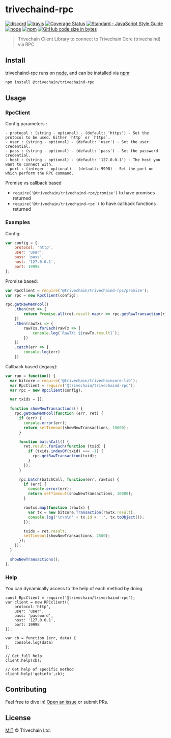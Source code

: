 # trivechaind-rpc

<a href="https://discord.gg/mZuXBxW"><img src="https://img.shields.io/discord/571241080373116928" alt="discord"></a>
<a href="https://travis-ci.org/trivechain/trivechaind-rpc"><img src="https://img.shields.io/travis/trivechain/trivechaind-rpc/master.svg" alt="travis"></a>
<a href='https://coveralls.io/github/trivechain/trivechaind-rpc?branch=master'><img src='https://coveralls.io/repos/github/trivechain/trivechaind-rpc/badge.svg?branch=master' alt='Coverage Status' /></a>
<a href="https://standardjs.com"><img src="https://img.shields.io/badge/code_style-standard-brightgreen.svg" alt="Standard - JavaScript Style Guide"></a>
<a href='https://www.npmjs.com/package/@trivechain/trivechaind-rpc'><img alt="node" src="https://img.shields.io/node/v/@trivechain/trivechaind-rpc"></a>
<a href='https://www.npmjs.com/package/@trivechain/trivechaind-rpc'><img alt="npm" src="https://img.shields.io/npm/dm/@trivechain/trivechaind-rpc"></a>
<a href="https://github.com/trivechain/trivechaind-rpc"><img alt="GitHub code size in bytes" src="https://img.shields.io/github/languages/code-size/trivechain/trivechaind-rpc"></a>

> Trivechain Client Library to connect to Trivechain Core (trivechaind) via RPC

## Install

trivechaind-rpc runs on [node](http://nodejs.org/), and can be installed via [npm](https://npmjs.org/):

```bash
npm install @trivechain/trivechaind-rpc
```

## Usage

### RpcClient

Config parameters : 

	- protocol : (string - optional) - (default: 'https') - Set the protocol to be used. Either `http` or `https`.
	- user : (string - optional) - (default: 'user') - Set the user credential.
	- pass : (string - optional) - (default: 'pass') - Set the password credential.
	- host : (string - optional) - (default: '127.0.0.1') - The host you want to connect with.
	- port : (integer - optional) - (default: 9998) - Set the port on which perform the RPC command.

Promise vs callback based

  - `require('@trivechain/trivechaind-rpc/promise')` to have promises returned
  - `require('@trivechain/trivechaind-rpc')` to have callback functions returned
	
### Examples

Config:

```javascript
var config = {
    protocol: 'http',
    user: 'user',
    pass: 'pass',
    host: '127.0.0.1',
    port: 19998
};
```

Promise based:

```javascript
var RpcClient = require('@trivechain/trivechaind-rpc/promise');
var rpc = new RpcClient(config);

rpc.getRawMemPool()
    .then(ret => {
        return Promise.all(ret.result.map(r => rpc.getRawTransaction(r)))
    })
    .then(rawTxs => {
        rawTxs.forEach(rawTx => {
            console.log(`RawTX: ${rawTx.result}`);
        })
    })
    .catch(err => {
        console.log(err)
    })
```

Callback based (legacy):

```javascript
var run = function() {
  var bitcore = require('@trivechain/trivechaincore-lib');
  var RpcClient = require('@trivechain/trivechaind-rpc');
  var rpc = new RpcClient(config);

  var txids = [];

  function showNewTransactions() {
    rpc.getRawMemPool(function (err, ret) {
      if (err) {
        console.error(err);
        return setTimeout(showNewTransactions, 10000);
      }

      function batchCall() {
        ret.result.forEach(function (txid) {
          if (txids.indexOf(txid) === -1) {
            rpc.getRawTransaction(txid);
          }
        });
      }

      rpc.batch(batchCall, function(err, rawtxs) {
        if (err) {
          console.error(err);
          return setTimeout(showNewTransactions, 10000);
        }

        rawtxs.map(function (rawtx) {
          var tx = new bitcore.Transaction(rawtx.result);
          console.log('\n\n\n' + tx.id + ':', tx.toObject());
        });

        txids = ret.result;
        setTimeout(showNewTransactions, 2500);
      });
    });
  }

  showNewTransactions();
};
```

### Help

You can dynamically access to the help of each method by doing

```
const RpcClient = require('@trivechain/trivechaind-rpc');
var client = new RPCclient({
    protocol:'http',
    user: 'user',
    pass: 'password', 
    host: '127.0.0.1', 
    port: 19998
});

var cb = function (err, data) {
    console.log(data)
};

// Get full help
client.help(cb);

// Get help of specific method
client.help('getinfo',cb);
```

## Contributing

Feel free to dive in! [Open an issue](https://github.com/trivechain/trivechaind-rpc/issues/new) or submit PRs.

## License

[MIT](LICENSE) &copy; Trivechain Ltd.
